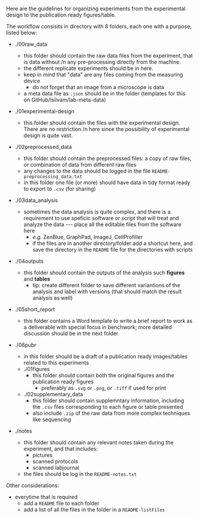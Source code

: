 Here are the guidelines for organizing experiments from the experimental design to the publication ready figures/table.

The workflow consisits in directory with 8 folders, each one with a purpose,  listed below:

- ./00raw_data
    - this folder should contain the raw data files from the experiment, that is data without /n
    any pre-processing directly from the machine.
    - the different replicate experiments should be in here. 
    - keep in mind that "data" are any files coming from the measuring device
        - do not forget that an image from a microscope is data
    - a meta data file as `.json` should be in the folder (templates for this on GitHub/lsilvam/lab-meta-data)
    
- ./01experimental-design
    - this folder should contain the files with the experimental design. There are no restriction /n
    here since the possibility of experimental design is quite vast. 

- ./02preprocessed_data
    - this folder should contain the preprocessed files: a copy of raw files, or combination of data
    from different raw files
    - any changes to the data should be logged in the file `README-preprocessing_data.txt`
    - in this folder one file (or more) should have data in tidy format ready to export to `.csv` (for sharing)

- ./03data_analysis
    - sometimes the data analysis is quite complex, and there is a requirement to use speficic software or script that will 
    treat and analyze the data --- place all the editable files from the software here
        - *e.g.* ZenBlue, GraphPad, ImageJ, CellProfiller 
        - if the files are in another directory/folder add a shortcut here, and save the directory in the `README` file for the directories with scripts

- ./04outputs
    - this folder should contain the outputs of the analysis such **figures** and **tables**
        - tip: create different folder to save different variantions of the analysis and label with versions (that should match the result analysis as well)

- ./05short_report
    - this folder contains a Word template to write a brief report to work as a deliverable with 
    special focus in benchwork; more detailed discussion should be in the next folder

- ./06pubr
    - in this folder should be a draft of a publication ready images/tables related to this experiments
    - ./01figures
        - this folder should contain both the original figures and the publication ready figures
            - preferably as `.svg` or `.png`, or `.tiff` if used for print
    - ./02supplementary_data
        - this folder should contain supplemntary information, including the  `.csv` files corresponding to each
        figure or table presented
        - also include `.zip` of the raw data from more complex techniques like sequencing

- ./notes
    - this folder should contain any relevant notes taken during the experiment, and that includes:
        - pictures
        - scanned protocols
        - scanned labjournal
    - the files should be log in the `README-notes.txt`

Other considerations:
- everytime that is required 
    - add a `README` file to each folder
    - add a list of all the files in the folder in a `README-listFiles` 




